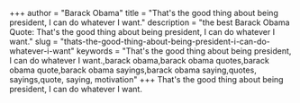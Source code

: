 +++
author = "Barack Obama"
title = "That's the good thing about being president, I can do whatever I want."
description = "the best Barack Obama Quote: That's the good thing about being president, I can do whatever I want."
slug = "thats-the-good-thing-about-being-president-i-can-do-whatever-i-want"
keywords = "That's the good thing about being president, I can do whatever I want.,barack obama,barack obama quotes,barack obama quote,barack obama sayings,barack obama saying,quotes, sayings,quote, saying, motivation"
+++
That's the good thing about being president, I can do whatever I want.
